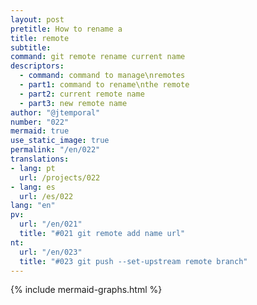 ```yaml
---
layout: post
pretitle: How to rename a
title: remote
subtitle:
command: git remote rename current name
descriptors:
  - command: command to manage\nremotes
  - part1: command to rename\nthe remote
  - part2: current remote name
  - part3: new remote name
author: "@jtemporal"
number: "022"
mermaid: true
use_static_image: true
permalink: "/en/022"
translations:
- lang: pt
  url: /projects/022
- lang: es
  url: /es/022
lang: "en"
pv:
  url: "/en/021"
  title: "#021 git remote add name url"
nt:
  url: "/en/023"
  title: "#023 git push --set-upstream remote branch"
---
```


{% include mermaid-graphs.html %}